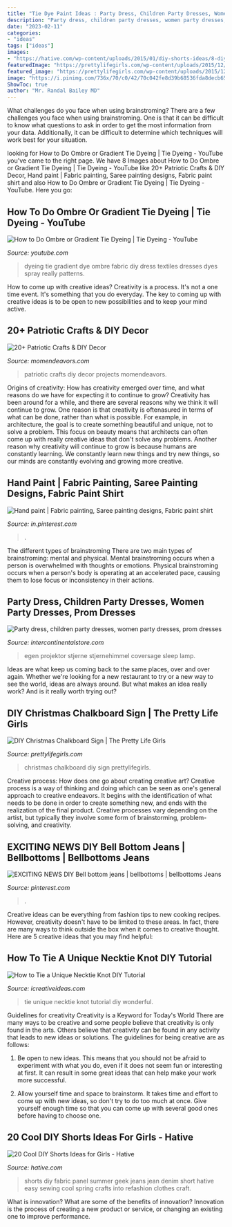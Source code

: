 ```yaml
---
title: "Tie Dye Paint Ideas : Party Dress, Children Party Dresses, Women Party Dresses, Prom Dresses"
description: "Party dress, children party dresses, women party dresses, prom dresses"
date: "2023-02-11"
categories:
- "ideas"
tags: ["ideas"]
images:
- "https://hative.com/wp-content/uploads/2015/01/diy-shorts-ideas/8-diy-fabric-panel-shorts.jpg"
featuredImage: "https://prettylifegirls.com/wp-content/uploads/2015/12/IMG_7844.jpg"
featured_image: "https://prettylifegirls.com/wp-content/uploads/2015/12/IMG_7844.jpg"
image: "https://i.pinimg.com/736x/70/c0/42/70c042fe8d39b68536fda8decb65b3ab.jpg"
ShowToc: true
author: "Mr. Randal Bailey MD"
---
```



What challenges do you face when using brainstroming?
There are a few challenges you face when using brainstroming. One is that it can be difficult to know what questions to ask in order to get the most information from your data. Additionally, it can be difficult to determine which techniques will work best for your situation.

	

		
looking for How to Do Ombre or Gradient Tie Dyeing | Tie Dyeing - YouTube you've came to the right page. We have 8 Images about How to Do Ombre or Gradient Tie Dyeing | Tie Dyeing - YouTube like 20+ Patriotic Crafts &amp; DIY Decor, Hand paint | Fabric painting, Saree painting designs, Fabric paint shirt and also How to Do Ombre or Gradient Tie Dyeing | Tie Dyeing - YouTube. Here you go:
		
    
## How To Do Ombre Or Gradient Tie Dyeing | Tie Dyeing - YouTube

<img loading=lazy src="https://i.ytimg.com/vi/N458U7QPv5s/maxresdefault.jpg" onerror="this.onerror=null;this.src='https://tse1.mm.bing.net/th?id=OIP.KPIXaNhvNo1txKZUGxMFTgHaEK&amp;pid=15.1';" alt="How to Do Ombre or Gradient Tie Dyeing | Tie Dyeing - YouTube">

_Source: youtube.com_

>dyeing tie gradient dye ombre fabric diy dress textiles dresses dyes spray really patterns. 

	

How to come up with creative ideas?
Creativity is a process. It's not a one time event. It's something that you do everyday. The key to coming up with creative ideas is to be open to new possibilities and to keep your mind active.

    
## 20+ Patriotic Crafts &amp; DIY Decor

<img loading=lazy src="http://www.momendeavors.com/wp-content/uploads/2014/06/Patriotic-Projects-719x1024.jpg" onerror="this.onerror=null;this.src='https://tse3.mm.bing.net/th?id=OIP.vfW0NT3ohXWXYNJas5v3LQHaKj&amp;pid=15.1';" alt="20+ Patriotic Crafts &amp; DIY Decor">

_Source: momendeavors.com_

>patriotic crafts diy decor projects momendeavors. 

	

Origins of creativity: How has creativity emerged over time, and what reasons do we have for expecting it to continue to grow?
Creativity has been around for a while, and there are several reasons why we think it will continue to grow. One reason is that creativity is oftenasured in terms of what can be done, rather than what is possible. For example, in architecture, the goal is to create something beautiful and unique, not to solve a problem. This focus on beauty means that architects can often come up with really creative ideas that don't solve any problems. Another reason why creativity will continue to grow is because humans are constantly learning. We constantly learn new things and try new things, so our minds are constantly evolving and growing more creative.

    
## Hand Paint | Fabric Painting, Saree Painting Designs, Fabric Paint Shirt

<img loading=lazy src="https://i.pinimg.com/736x/70/c0/42/70c042fe8d39b68536fda8decb65b3ab.jpg" onerror="this.onerror=null;this.src='https://tse2.mm.bing.net/th?id=OIP.-WwXdpy6nV14fHmrExqXsQHaKJ&amp;pid=15.1';" alt="Hand paint | Fabric painting, Saree painting designs, Fabric paint shirt">

_Source: in.pinterest.com_

>. 

	

The different types of brainstroming
There are two main types of brainstroming: mental and physical. Mental brainstroming occurs when a person is overwhelmed with thoughts or emotions. Physical brainstroming occurs when a person's body is operating at an accelerated pace, causing them to lose focus or inconsistency in their actions.

    
## Party Dress, Children Party Dresses, Women Party Dresses, Prom Dresses

<img loading=lazy src="https://ae01.alicdn.com/kf/HTB1yi3fpXuWBuNjSszbq6AS7FXaq/Coversage-Rotating-Night-Light-Projector-Spin-Starry-Sky-Star-Master-Children-Kids-Baby-Sleep-Romantic-Led.jpg_640x640.jpg" onerror="this.onerror=null;this.src='https://tse4.mm.bing.net/th?id=OIP.1x8KYZcnzieUJeORe-n4FQHaHa&amp;pid=15.1';" alt="Party dress, children party dresses, women party dresses, prom dresses">

_Source: intercontinentalstore.com_

>egen projektor stjerne stjernehimmel coversage sleep lamp. 

	

Ideas are what keep us coming back to the same places, over and over again. Whether we're looking for a new restaurant to try or a new way to see the world, ideas are always around. But what makes an idea really work? And is it really worth trying out?

    
## DIY Christmas Chalkboard Sign | The Pretty Life Girls

<img loading=lazy src="https://prettylifegirls.com/wp-content/uploads/2015/12/IMG_7844.jpg" onerror="this.onerror=null;this.src='https://tse2.mm.bing.net/th?id=OIP.67m7KM2ydoTQsfzbLYACLQHaLH&amp;pid=15.1';" alt="DIY Christmas Chalkboard Sign | The Pretty Life Girls">

_Source: prettylifegirls.com_

>christmas chalkboard diy sign prettylifegirls. 

	

Creative process: How does one go about creating creative art?
Creative process is a way of thinking and doing which can be seen as one's general approach to creative endeavors. It begins with the identification of what needs to be done in order to create something new, and ends with the realization of the final product. Creative processes vary depending on the artist, but typically they involve some form of brainstorming, problem-solving, and creativity.

    
## EXCITING NEWS DIY Bell Bottom Jeans | Bellbottoms | Bellbottoms Jeans

<img loading=lazy src="https://i.pinimg.com/736x/5a/fc/67/5afc67e0487ed512d0f8dfb9dbf3f4cc.jpg" onerror="this.onerror=null;this.src='https://tse1.mm.bing.net/th?id=OIP.W1MmEA-wM7iqlv5Kef7SnAHaJ3&amp;pid=15.1';" alt="EXCITING NEWS DIY Bell bottom jeans | bellbottoms | bellbottoms Jeans">

_Source: pinterest.com_

>. 

	

Creative ideas can be everything from fashion tips to new cooking recipes. However, creativity doesn't have to be limited to these areas. In fact, there are many ways to think outside the box when it comes to creative thought. Here are 5 creative ideas that you may find helpful:

    
## How To Tie A Unique Necktie Knot DIY Tutorial

<img loading=lazy src="https://www.icreativeideas.com/wp-content/uploads/2014/06/How-to-Tie-a-Unique-Necktie-Knot-DIY-Tutorial-4.jpg" onerror="this.onerror=null;this.src='https://tse1.mm.bing.net/th?id=OIP.ChohZBab2Z3-3hNBI1o4fwHaHa&amp;pid=15.1';" alt="How to Tie a Unique Necktie Knot DIY Tutorial">

_Source: icreativeideas.com_

>tie unique necktie knot tutorial diy wonderful. 

	

Guidelines for creativity
Creativity is a Keyword for Today's World
There are many ways to be creative and some people believe that creativity is only found in the arts. Others believe that creativity can be found in any activity that leads to new ideas or solutions. The guidelines for being creative are as follows:

1. Be open to new ideas. This means that you should not be afraid to experiment with what you do, even if it does not seem fun or interesting at first. It can result in some great ideas that can help make your work more successful.

2. Allow yourself time and space to brainstorm. It takes time and effort to come up with new ideas, so don't try to do too much at once. Give yourself enough time so that you can come up with several good ones before having to choose one.


    
## 20 Cool DIY Shorts Ideas For Girls - Hative

<img loading=lazy src="https://hative.com/wp-content/uploads/2015/01/diy-shorts-ideas/8-diy-fabric-panel-shorts.jpg" onerror="this.onerror=null;this.src='https://tse1.mm.bing.net/th?id=OIP.iPth9V5aqMoiFkQ_1oPxlAHaHd&amp;pid=15.1';" alt="20 Cool DIY Shorts Ideas for Girls - Hative">

_Source: hative.com_

>shorts diy fabric panel summer geek jeans jean denim short hative easy sewing cool spring crafts into refashion clothes craft. 

	

What is innovation? What are some of the benefits of innovation?
Innovation is the process of creating a new product or service, or changing an existing one to improve performance.

